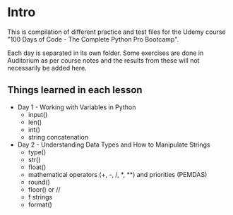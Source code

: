 # Intro
This is compilation of different practice and test files for the Udemy course "100 Days of Code - The Complete Python Pro Bootcamp".

Each day is separated in its own folder.
Some exercises are done in Auditorium as per course notes and the results from these will not necessarily be added here.

## Things learned in each lesson
* Day 1 - Working with Variables in Python
    * input()
    * len()
    * int()
    * string concatenation
* Day 2 - Understanding Data Types and How to Manipulate Strings
    * type()
    * str()
    * float()
    * mathematical operators (+, -, /, *, **) and priorities (PEMDAS)
    * round()
    * floor() or //
    * f strings
    * format()
